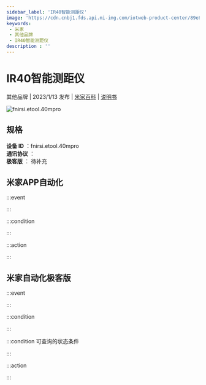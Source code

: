 ```yaml
---
sidebar_label: 'IR40智能测距仪'
image: 'https://cdn.cnbj1.fds.api.mi-img.com/iotweb-product-center/89e8ab9c57cd3a08913b42bb21be2183_1667208751935.png?GalaxyAccessKeyId=AKVGLQWBOVIRQ3XLEW&Expires=9223372036854775807&Signature=gw+ZLcuRoW8j7LbJpf+PcArUMyY='
keywords: 
 - 米家
 - 其他品牌
 - IR40智能测距仪
description : ''
---
```

# IR40智能测距仪

其他品牌 | 2023/1/13 发布 | [米家百科](https://home.mi.com/webapp/content/baike/product/index.html?model=fnirsi.etool.40mpro) | [说明书](https://home.mi.com/views/introduction.html?model=fnirsi.etool.40mpro&region=cn)

![fnirsi.etool.40mpro](https://cdn.cnbj1.fds.api.mi-img.com/iotweb-product-center/89e8ab9c57cd3a08913b42bb21be2183_1667208751935.png?GalaxyAccessKeyId=AKVGLQWBOVIRQ3XLEW&Expires=9223372036854775807&Signature=gw+ZLcuRoW8j7LbJpf+PcArUMyY=)

## 规格  
> 
**设备 ID** ：fnirsi.etool.40mpro  
**通讯协议** ：  
**极客版**  ： 待补充 


## 米家APP自动化  

:::event  

:::

:::condition  

:::

:::action   

:::

## 米家自动化极客版  

:::event  

:::

:::condition  

:::

:::condition 可查询的状态条件  

:::

:::action  

:::

        
